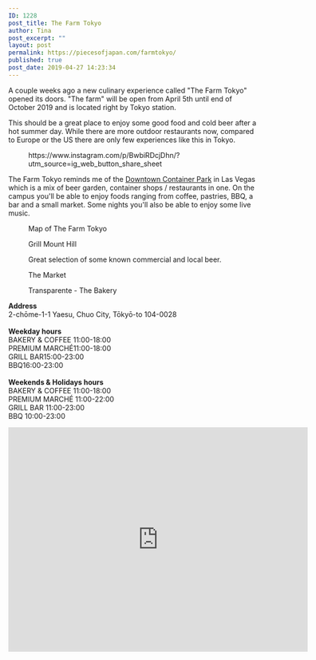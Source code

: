 ```yaml
---
ID: 1228
post_title: The Farm Tokyo
author: Tina
post_excerpt: ""
layout: post
permalink: https://piecesofjapan.com/farmtokyo/
published: true
post_date: 2019-04-27 14:23:34
---
```

<!-- wp:paragraph -->
<p>A couple weeks ago a new culinary experience called "The Farm Tokyo" opened its doors. "The farm" will be open from April 5th until end of October 2019 and is located right by Tokyo station.</p>
<!-- /wp:paragraph -->

<!-- wp:paragraph -->
<p>This should be a great place to enjoy some good food and cold beer after a hot summer day. While there are more outdoor restaurants now, compared to Europe or the US there are only few experiences like this in Tokyo.</p>
<!-- /wp:paragraph -->

<!-- wp:core-embed/instagram {"url":"https://www.instagram.com/p/BwbiRDcjDhn/?utm_source=ig_web_button_share_sheet","type":"rich","providerNameSlug":"instagram","className":""} -->
<figure class="wp-block-embed-instagram wp-block-embed is-type-rich is-provider-instagram"><div class="wp-block-embed__wrapper">
https://www.instagram.com/p/BwbiRDcjDhn/?utm_source=ig_web_button_share_sheet
</div></figure>
<!-- /wp:core-embed/instagram -->

<!-- wp:paragraph -->
<p>The Farm Tokyo reminds me of the <a href="https://downtowncontainerpark.com/">Downtown Container Park</a> in Las Vegas which is a mix of beer garden, container shops / restaurants in one. On the campus you'll be able to enjoy foods ranging from coffee, pastries, BBQ, a bar and a small market. Some nights you'll also be able to enjoy some live music.</p>
<!-- /wp:paragraph -->

<!-- wp:image {"id":1236} -->
<figure class="wp-block-image"><img src="https://piecesofjapan.com/wp-content/uploads/2019/04/tokyofarm_post06.jpg" alt="" class="wp-image-1236"/><figcaption>Map of The Farm Tokyo</figcaption></figure>
<!-- /wp:image -->

<!-- wp:image {"id":1235} -->
<figure class="wp-block-image"><img src="https://piecesofjapan.com/wp-content/uploads/2019/04/tokyofarm_post05.jpg" alt="" class="wp-image-1235"/><figcaption>Grill Mount Hill</figcaption></figure>
<!-- /wp:image -->

<!-- wp:image {"id":1232} -->
<figure class="wp-block-image"><img src="https://piecesofjapan.com/wp-content/uploads/2019/04/tokyofarm_post02.jpg" alt="" class="wp-image-1232"/><figcaption>Great selection of some known commercial and local beer.</figcaption></figure>
<!-- /wp:image -->

<!-- wp:image {"id":1233} -->
<figure class="wp-block-image"><img src="https://piecesofjapan.com/wp-content/uploads/2019/04/tokyofarm_post03.jpg" alt="" class="wp-image-1233"/><figcaption>The Market</figcaption></figure>
<!-- /wp:image -->

<!-- wp:image {"id":1231} -->
<figure class="wp-block-image"><img src="https://piecesofjapan.com/wp-content/uploads/2019/04/tokyofarm_post01.jpg" alt="" class="wp-image-1231"/><figcaption>Transparente - The Bakery</figcaption></figure>
<!-- /wp:image -->

<!-- wp:paragraph -->
<p><strong>Address</strong><br>2-chōme-1-1 Yaesu, Chuo City, Tōkyō-to 104-0028<br><br><strong>Weekday hours</strong><br>BAKERY &amp; COFFEE 11:00-18:00<br>PREMIUM MARCHÉ11:00-18:00<br>GRILL BAR15:00-23:00<br>BBQ16:00-23:00<br><br><strong>Weekends &amp; Holidays hours</strong><br>BAKERY &amp; COFFEE 11:00-18:00<br>PREMIUM MARCHÉ 11:00-22:00<br>GRILL BAR 11:00-23:00<br>BBQ 10:00-23:00</p>
<!-- /wp:paragraph -->

<!-- wp:html -->
<iframe src="https://www.google.com/maps/embed?pb=!1m18!1m12!1m3!1d3240.884086196972!2d139.76721591547255!3d35.67985603765435!2m3!1f0!2f0!3f0!3m2!1i1024!2i768!4f13.1!3m3!1m2!1s0x60188bfcee048b1d%3A0x3123e013bf6c17d7!2s2-ch%C5%8Dme-1-1+Yaesu%2C+Chuo+City%2C+T%C5%8Dky%C5%8D-to+104-0028%2C+Japan!5e0!3m2!1sen!2sus!4v1556389190168!5m2!1sen!2sus" width="600" height="450" frameborder="0" style="border:0" allowfullscreen=""></iframe>
<!-- /wp:html -->
